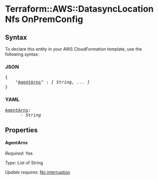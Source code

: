 # Terraform::AWS::DatasyncLocationNfs OnPremConfig

## Syntax

To declare this entity in your AWS CloudFormation template, use the following syntax:

### JSON

<pre>
{
    "<a href="#agentarns" title="AgentArns">AgentArns</a>" : <i>[ String, ... ]</i>
}
</pre>

### YAML

<pre>
<a href="#agentarns" title="AgentArns">AgentArns</a>: <i>
      - String</i>
</pre>

## Properties

#### AgentArns

_Required_: Yes

_Type_: List of String

_Update requires_: [No interruption](https://docs.aws.amazon.com/AWSCloudFormation/latest/UserGuide/using-cfn-updating-stacks-update-behaviors.html#update-no-interrupt)

